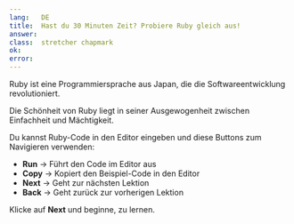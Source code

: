 ```yaml
---
lang:   DE
title:  Hast du 30 Minuten Zeit? Probiere Ruby gleich aus!
answer:
class:  stretcher chapmark
ok:
error:
---
```


Ruby ist eine Programmiersprache aus Japan, die die Softwareentwicklung revolutioniert.

Die Schönheit von Ruby liegt in seiner Ausgewogenheit zwischen Einfachheit und Mächtigkeit.

Du kannst Ruby-Code in den Editor eingeben und diese Buttons zum Navigieren verwenden:

- __Run__ &rarr; Führt den Code im Editor aus
- __Copy__ &rarr; Kopiert den Beispiel-Code in den Editor
- __Next__ &rarr; Geht zur nächsten Lektion
- __Back__ &rarr; Geht zurück zur vorherigen Lektion

<div class="foxes">Klicke auf <strong>Next</strong> und beginne, zu lernen.</div>
